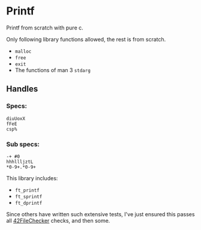 # Printf
Printf from scratch with pure c.

Only following library functions allowed, the rest is from scratch.
- `malloc`
- `free`
- `exit`
- The functions of man 3 `stdarg`

## Handles

### Specs:
```
diuUoxX
fFeE
csp%
```

### Sub specs:
```
-+ #0
hhhllljztL
*0-9+.*0-9+
```

This library includes:
- `ft_printf`
- `ft_sprintf`
- `ft_dprintf`

Since others have written such extensive tests, I've just ensured this passes all
[42FileChecker](https://github.com/jgigault/42FileChecker) checks, and then some.
